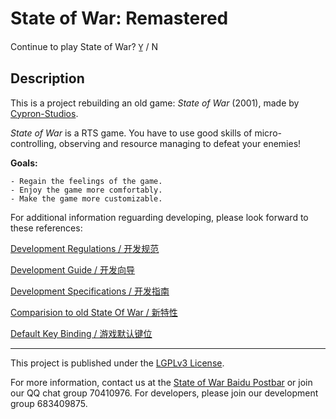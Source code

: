 # State of War: Remastered

Continue to play State of War? Y̲ / N

## Description

This is a project rebuilding an old game: *State of War* (2001), made by [Cypron-Studios](http://www.cypron-studios.com).

*State of War* is a RTS game. You have to use good skills of micro-controlling, observing and resource managing to defeat your enemies!

**Goals:**

    - Regain the feelings of the game.
    - Enjoy the game more comfortably.
    - Make the game more customizable.

For additional information reguarding developing, please look forward to these references:

[Development Regulations / 开发规范](docs/REGULATIONS.md)

[Development Guide / 开发向导](docs/GUIDE.md)

[Development Specifications / 开发指南](docs/SPECIFICATIONS.md)

[Comparision to old State Of War / 新特性](docs/COMPARISION_TO_OLD_SOW.md)

[Default Key Binding / 游戏默认键位](http://htmlpreview.github.io/?https://github.com/State-of-War-PostBar/SOW-Remastered/blob/master/docs/DEFAULT_KEY_BINDINGS.html)

---

This project is published under the [LGPLv3 License](https://www.gnu.org/licenses/lgpl.html).

For more information, contact us at the [State of War Baidu Postbar](https://tieba.baidu.com/f?kw=%E8%93%9D%E8%89%B2%E8%AD%A6%E6%88%92&fr=index) or join our QQ chat group 70410976. For developers, please join our development group 683409875.
